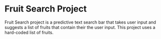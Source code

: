 # Fruit Search Project

Fruit Search project is a predictive text search bar that takes user input and suggests a list of fruits that contain their the user input. This project uses a hard-coded list of fruits.
